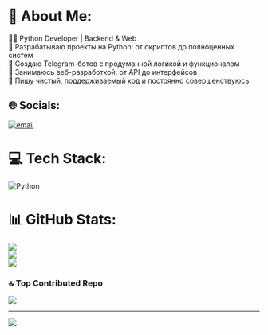 # 💫 About Me:
👨‍💻 Python Developer | Backend & Web<br>🔹 Разрабатываю проекты на Python: от скриптов до полноценных систем<br>🔹 Создаю Telegram-ботов с продуманной логикой и функционалом<br>🔹 Занимаюсь веб-разработкой: от API до интерфейсов<br>🔹 Пишу чистый, поддерживаемый код и постоянно совершенствуюсь


## 🌐 Socials:
[![email](https://img.shields.io/badge/Email-D14836?logo=gmail&logoColor=white)](mailto:musclefacts1@gmail.com) 

# 💻 Tech Stack:
![Python](https://img.shields.io/badge/python-3670A0?style=for-the-badge&logo=python&logoColor=ffdd54)
# 📊 GitHub Stats:
![](https://github-readme-stats.vercel.app/api?username=bruceleeson&theme=shadow_blue&hide_border=false&include_all_commits=true&count_private=true)<br/>
![](https://nirzak-streak-stats.vercel.app/?user=bruceleeson&theme=shadow_blue&hide_border=false)<br/>
![](https://github-readme-stats.vercel.app/api/top-langs/?username=bruceleeson&theme=shadow_blue&hide_border=false&include_all_commits=true&count_private=true&layout=compact)

### 🔝 Top Contributed Repo
![](https://github-contributor-stats.vercel.app/api?username=bruceleeson&limit=5&theme=dark&combine_all_yearly_contributions=true)

---
[![](https://visitcount.itsvg.in/api?id=bruceleeson&icon=0&color=8)](https://visitcount.itsvg.in)

<!-- Proudly created with GPRM ( https://gprm.itsvg.in ) -->

